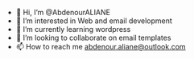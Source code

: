 - 👋 Hi, I’m @AbdenourALIANE
- 👀 I’m interested in Web and email development
- 🌱 I’m currently learning wordpress
- 💞️ I’m looking to collaborate on email templates
- 📫 How to reach me abdenour.aliane@outlook.com

<!---
AbdenourALIANE/AbdenourALIANE is a ✨ special ✨ repository because its `README.md` (this file) appears on your GitHub profile.
You can click the Preview link to take a look at your changes.
--->
